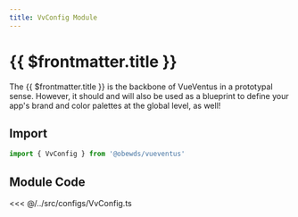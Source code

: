 ```yaml
---
title: VvConfig Module
---
```


<script setup>
    import DocsPackageVersion from '../../../src/views/compos/DocsPackageVersion.vue'
</script>







# {{ $frontmatter.title }}

The {{ $frontmatter.title }} is the backbone of VueVentus in a prototypal sense. However, it should and will also be used as a blueprint to define your app's brand and color palettes at the global level, as well!






## Import

```javascript
import { VvConfig } from '@obewds/vueventus'
```






## Module Code

<<< @/../src/configs/VvConfig.ts






<DocsPackageVersion/>

